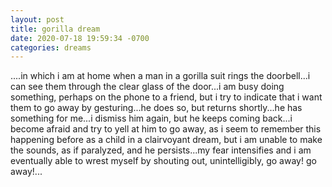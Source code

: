 ```yaml
---
layout: post
title: gorilla dream
date: 2020-07-18 19:59:34 -0700
categories: dreams
---
```


....in which i am at home when a man in a gorilla suit rings the doorbell...i can see them through the clear glass of the door...i am busy doing something, perhaps on the phone to a friend, but i try to indicate that i want them to go away by gesturing...he does so, but returns shortly...he has something for me...i dismiss him again, but he keeps coming back...i become afraid and try to yell at him to go away, as i seem to remember this happening before as a child in a clairvoyant dream, but i am unable to make the sounds, as if paralyzed, and he persists...my fear intensifies and i am eventually able to wrest myself by shouting out, unintelligibly, go away! go away!...
